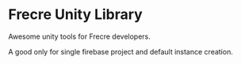 # Frecre Unity Library
Awesome unity tools for Frecre developers.

A good only for single firebase project and default instance creation.